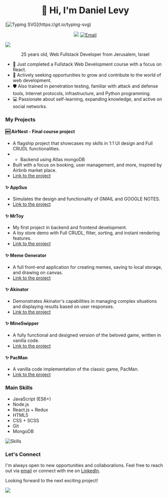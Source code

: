 <h1 align="center">👋 Hi, I'm Daniel Levy</h1>

[![Typing SVG](https://readme-typing-svg.demolab.com?font=Montserrat&weight=200&duration=3000&pause=1000&color=F7F7F7&repeat=false&random=false&width=600&lines=Hello%2C+welcome+to+my+github+profile!;You+can+browse+my+latest+projects;Dont+forget+to+leave+your+review!)](https://git.io/typing-svg)

<p align="center">
  <a href="https://www.linkedin.com/in/danielevyt/"><img src="https://img.shields.io/badge/LinkedIn-0077B5?style=for-the-badge&logo=linkedin&logoColor=white"></a>
  <a href="mailto:daniellofficial@gmail.com"><img src="https://img.shields.io/badge/Gmail-D14836?style=for-the-badge&logo=gmail&logoColor=white" alt="Email"></a>
  
</p>

[![](https://visitcount.itsvg.in/api?id=DanieLevy&icon=0&color=0)](https://visitcount.itsvg.in)

<p align="center">25 years old, Web Fullstack Developer from Jerusalem, Israel</p>

- 🌱 Just completed a Fullstack Web Development course with a focus on React.
- 💼 Actively seeking opportunities to grow and contribute to the world of web development.
- 🛡️ Also trained in penetration testing, familiar with attack and defense tools, Internet protocols, infrastructure, and Python programming.
- 💻 Passionate about self-learning, expanding knowledge, and active on social networks.

### My Projects
#### 🆕 AirNest - Final course project
- A flagship project that showcases my skills in 1:1 UI design and Full CRUDL functionalities.
- - Backend using Atlas mongoDB
- Built with a focus on booking, user management, and more, inspired by Airbnb market place.
- [Link to the project](https://airnest.onrender.com/)

#### ✨ AppSus
- Simulates the design and functionality of GMAIL and GOOGLE NOTES.
- [Link to the project](https://danielevy.github.io/Appsus/)

#### ✨ MrToy
- My first project in backend and frontend development.
- A toy store demo with Full CRUDL, filter, sorting, and instant rendering features.
- [Link to the project](https://mr-toy-pzdj.onrender.com)

#### ✨ Meme Generator
- A full front-end application for creating memes, saving to local storage, and drawing on canvas.
- [Link to the project](https://danielevy.github.io/MemeGenerator/)

#### ✨ Akinator
- Demonstrates Akinator's capabilities in managing complex situations and displaying results based on user responses.
- [Link to the project](https://danielevy.github.io/Akinator/)

#### ✨ MineSwipper
- A fully functional and designed version of the beloved game, written in vanilla code.
- [Link to the project](https://danielevy.github.io/Minesweeper/)

#### ✨ PacMan
- A vanilla code implementation of the classic game, PacMan.
- [Link to the project](https://danielevy.github.io/Pacman/)

### Main Skills

- JavaScript (ES6+)
- Node.js
- React.js + Redux
- HTML5
- CSS + SCSS
- Git
- MongoDB

 ![Skills](https://skillicons.dev/icons?i=js,html,css,sass,js,react,redux,mongodb,nodejs,angular,vite,bash,jquery,php,linux,py&perline=8)

### Let's Connect

I'm always open to new opportunities and collaborations. Feel free to reach out via [email](mailto:daniellofficial@gmail.com) or connect with me on [LinkedIn](https://www.linkedin.com/in/danielevyt/).

Looking forward to the next exciting project!

![](https://github-readme-stats.vercel.app/api/top-langs/?username=DanieLevy&theme=dark&hide_border=false&include_all_commits=false&count_private=false&layout=compact)
</markdown>
